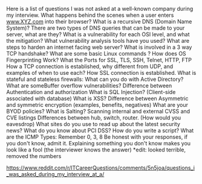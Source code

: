 Here is a list of questions I was not asked at a well-known company during my interview.
What happens behind the scenes when a user enters www.XYZ.com into their browser?
What is a recursive DNS (Domain Name System)?
There are two types of DNS queries that can be made to your server, what are they?
What is a vulnerability for each OSI level, and what the mitigation?
What vulnerability analysis tools have you used?
What are steps to harden an internet facing web server?
What is involved in a 3 way TCP handshake?
What are some basic Linux commands ?
How does OS Fingerprinting Work?
What the Ports for SSL, TLS, SSH, Telnet, HTTP, FTP
How a TCP connection is established, why different from UDP, and examples of when to use each?
How SSL connection is established.
What is stateful and stateless firewalls:
What can you do with Active Directory?
What are someBuffer overflow vulnerabilities?
Difference between Authentication and authorization
What is SQL Injection? (Client-side associated with database)
What is XSS?
Difference between Asymmetric and symmetric encryption (examples, benefits, negatives)
What are your BYOD policies?
What is Salting?
Scanning internal and external
CVSS and CVE listings
Differences between hub, switch, router. (How would you eavesdrop)
What sites do you use to read up about the latest security news?
What do you know about PCI DSS?
How do you write a script?
What are the ICMP Types: Remember 0, 3, 8
Be honest with your responses, if you don't know, admit it.
Explaining something you don't know makes you look like a fool (the interviewer knows the answer)
*edit: looked terrible, removed the numbers

https://www.reddit.com/r/ITCareerQuestions/comments/5n5joa/questions_i_was_asked_during_my_interview_at_a/
 
